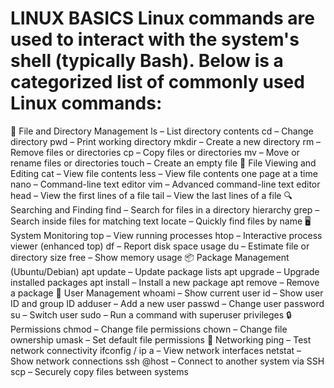 LINUX BASICS
Linux commands are used to interact with the system's shell (typically Bash). Below is a categorized list of commonly used Linux commands:
==========================================================================================================================================

🔧 File and Directory Management
ls – List directory contents
cd – Change directory
pwd – Print working directory
mkdir – Create a new directory
rm – Remove files or directories
cp – Copy files or directories
mv – Move or rename files or directories
touch – Create an empty file
📄 File Viewing and Editing
cat – View file contents
less – View file contents one page at a time
nano – Command-line text editor
vim – Advanced command-line text editor
head – View the first lines of a file
tail – View the last lines of a file
🔍 Searching and Finding
find – Search for files in a directory hierarchy
grep – Search inside files for matching text
locate – Quickly find files by name
🖥️ System Monitoring
top – View running processes
htop – Interactive process viewer (enhanced top)
df – Report disk space usage
du – Estimate file or directory size
free – Show memory usage
📦 Package Management (Ubuntu/Debian)
apt update – Update package lists
apt upgrade – Upgrade installed packages
apt install <package> – Install a new package
apt remove <package> – Remove a package
👤 User Management
whoami – Show current user
id – Show user ID and group ID
adduser <username> – Add a new user
passwd <username> – Change user password
su – Switch user
sudo – Run a command with superuser privileges
🔒 Permissions
chmod – Change file permissions
chown – Change file ownership
umask – Set default file permissions
🔗 Networking
ping <host> – Test network connectivity
ifconfig / ip a – View network interfaces
netstat – Show network connections
ssh <user>@host – Connect to another system via SSH
scp – Securely copy files between systems









